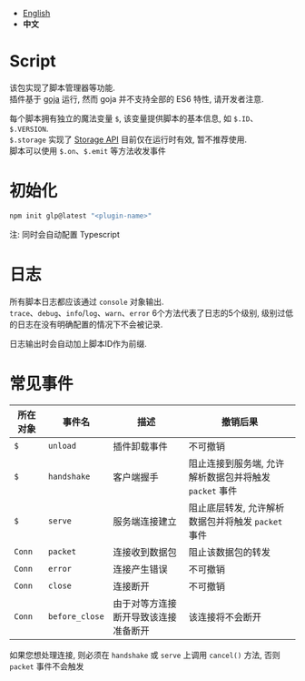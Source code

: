 
- [English](./README.MD)
- **中文**

# Script

该包实现了脚本管理器等功能.  
插件基于 [goja](https://github.com/dop251/goja) 运行, 然而 goja 并不支持全部的 ES6 特性, 请开发者注意.

每个脚本拥有独立的魔法变量 `$`, 该变量提供脚本的基本信息, 如 `$.ID`、`$.VERSION`.  
`$.storage` 实现了 [Storage API](https://developer.mozilla.org/zh-CN/docs/Web/API/Storage) 目前仅在运行时有效, 暂不推荐使用.  
脚本可以使用 `$.on`、`$.emit` 等方法收发事件

# 初始化

```sh
npm init glp@latest "<plugin-name>"
```

注: 同时会自动配置 Typescript

# 日志

所有脚本日志都应该通过 `console` 对象输出.  
`trace`、`debug`、`info`/`log`、`warn`、`error` 6个方法代表了日志的5个级别, 级别过低的日志在没有明确配置的情况下不会被记录.

日志输出时会自动加上脚本ID作为前缀.

# 常见事件

| 所在对象 | 事件名       | 描述          | 撤销后果         |
|---------|-------------|--------------|-----------------|
| `$`     | `unload`    | 插件卸载事件   | 不可撤销         |
| `$`     | `handshake` | 客户端握手     | 阻止连接到服务端, 允许解析数据包并将触发 `packet` 事件 |
| `$`     | `serve`     | 服务端连接建立 | 阻止底层转发, 允许解析数据包并将触发 `packet` 事件 |
| `Conn`  | `packet`    | 连接收到数据包 | 阻止该数据包的转发 |
| `Conn`  | `error`     | 连接产生错误   | 不可撤销         |
| `Conn`  | `close`     | 连接断开      | 不可撤销          |
| `Conn`  | `before_close` | 由于对等方连接断开导致该连接准备断开 | 该连接将不会断开 |

如果您想处理连接, 则必须在 `handshake` 或 `serve` 上调用 `cancel()` 方法, 否则 `packet` 事件不会触发
